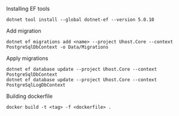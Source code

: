 Installing EF tools
```
dotnet tool install --global dotnet-ef --version 5.0.10
```

Add migration
```
dotnet ef migrations add <name> --project Uhost.Core --context PostgreSqlDbContext -o Data/Migrations
```

Apply migrations
```
dotnet ef database update --project Uhost.Core --context PostgreSqlDbContext
dotnet ef database update --project Uhost.Core --context PostgreSqlLogDbContext
```

Building dockerfile
```
docker build -t <tag> -f <dockerfile> .
```
